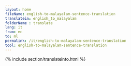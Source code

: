 ```yaml
---
layout: home
fileName: english-to-malayalam-sentence-translation
translatein: english_to_malayalam
folderName : translate
lang: it
from: en
to: ml
permalink: /it/english-to-malayalam-sentence-translation
tool: english-to-malayalam-sentence-translation
---
```

{% include section/translateinto.html %}